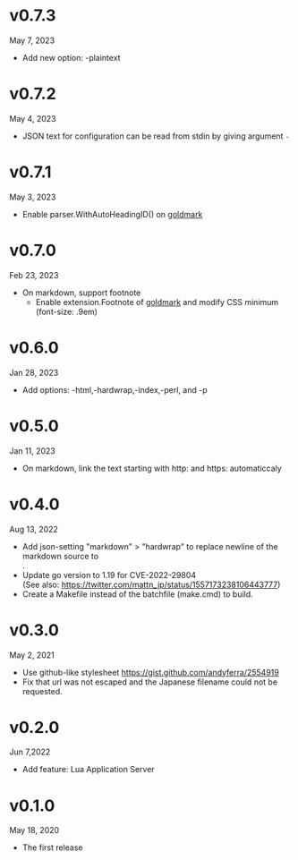 v0.7.3
======
May 7, 2023

- Add new option: -plaintext

v0.7.2
======
May 4, 2023

- JSON text for configuration can be read from stdin by giving argument `-`

v0.7.1
======
May 3, 2023

- Enable parser.WithAutoHeadingID() on [goldmark]

v0.7.0
======
Feb 23, 2023

- On markdown, support footnote
  - Enable extension.Footnote of [goldmark] and modify CSS minimum (font-size: .9em)

[goldmark]: https://github.com/yuin/goldmark

v0.6.0
======
Jan 28, 2023

- Add options: -html,-hardwrap,-index,-perl, and -p

v0.5.0
======
Jan 11, 2023

- On markdown, link the text starting with http: and https: automaticcaly

v0.4.0
======
Aug 13, 2022

- Add json-setting "markdown" > "hardwrap" to replace newline of the markdown source to <BR />.
- Update go version to 1.19 for CVE-2022-29804  
  (See also: https://twitter.com/mattn_jp/status/1557173238106443777)
- Create a Makefile instead of the batchfile (make.cmd) to build.

v0.3.0
======
May 2, 2021

- Use github-like stylesheet https://gist.github.com/andyferra/2554919
- Fix that url was not escaped and the Japanese filename could not be requested.

v0.2.0
======
Jun 7,2022

- Add feature: Lua Application Server

v0.1.0
======
May 18, 2020

- The first release
